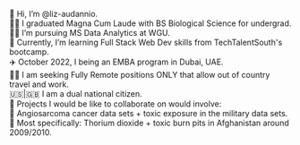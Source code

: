 👋 Hi, I’m @liz-audannio.</br>
👩‍🔬 I graduated Magna Cum Laude with BS Biological Science for undergrad.</br>
👩‍💻 I’m pursuing MS Data Analytics at WGU.</br>
🌱 Currently, I’m learning Full Stack Web Dev skills from TechTalentSouth's bootcamp.</br>
✈️ October 2022, I being an EMBA program in Dubai, UAE. </br>
👩‍💻 I am seeking Fully Remote positions ONLY that allow out of country travel and work. </br>
🇺🇸|🇬🇧 I am a dual national citizen.  </br>
💞️ Projects I would be like to collaborate on would involve: </br>
🧬 Angiosarcoma cancer data sets + toxic exposure in the military data sets. </br>
🧬 Most specifically: Thorium dioxide + toxic burn pits in Afghanistan around 2009/2010. 
